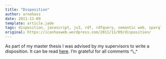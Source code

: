 ```yaml
---
title: "Disposition"
author: arnehass
date: 2011-11-09
template: article.jade
tags: disposition, javascript, js3, rdf, rdfquery, semantic web, sparql, writing
original: https://icanhasweb.wordpress.com/2011/11/09/disposition/
---
```


<p>As part of my master thesis I was advised by my supervisors to write a disposition. It can be read <a href="http://folk.uio.no/arnehass/master/disposition.pdf">here</a>. I’m grateful for all comments ^\_^</p>